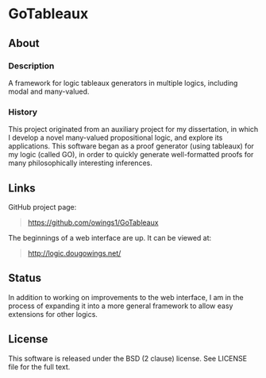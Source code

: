 GoTableaux
==========

About
-----

### Description
<p>A framework for logic tableaux generators in multiple logics, including modal and many-valued.</p>

### History
<p>This project originated from an auxiliary project for my dissertation, in which I develop a novel many-valued propositional logic, and explore its applications. 
	This software began as a proof generator (using tableaux) for my logic (called GO), in order to quickly generate well-formatted proofs for many philosophically interesting inferences.</p>

Links
-----
GitHub project page: 

>https://github.com/owings1/GoTableaux

The beginnings of a web interface are up. It can be viewed at:

>http://logic.dougowings.net/

Status
------

<p>In addition to working on improvements to the web interface, I am in the process of expanding it into a more general framework to allow easy extensions for other logics.</p>

License
-------
This software is released under the BSD (2 clause) license. See LICENSE file for the full text.